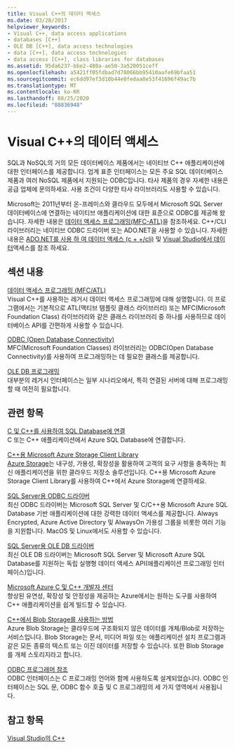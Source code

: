 ```yaml
---
title: Visual C++의 데이터 액세스
ms.date: 03/28/2017
helpviewer_keywords:
- Visual C++, data access applications
- databases [C++]
- OLE DB [C++], data access technologies
- data [C++], data access technologies
- data access [C++], class libraries for databases
ms.assetid: 95da6237-bbe2-480a-ae50-3a520051ceff
ms.openlocfilehash: a5421ff05fdbad7d78066bb95410aafe69bfaa51
ms.sourcegitcommit: ec6dd97ef3d10b44e0fedaa8e53f41696f49ac7b
ms.translationtype: MT
ms.contentlocale: ko-KR
ms.lasthandoff: 08/25/2020
ms.locfileid: "88836948"
---
```

# <a name="data-access-in-visual-c"></a>Visual C++의 데이터 액세스

SQL과 NoSQL의 거의 모든 데이터베이스 제품에서는 네이티브 C++ 애플리케이션에 대한 인터페이스를 제공합니다. 업계 표준 인터페이스는 모든 주요 SQL 데이터베이스 제품과 여러 NoSQL 제품에서 지원되는 ODBC입니다. 타사 제품의 경우 자세한 내용은 공급 업체에 문의하세요. 사용 조건이 다양한 타사 라이브러리도 사용할 수 있습니다.

Microsoft는 2011년부터 온-프레미스와 클라우드 모두에서 Microsoft SQL Server 데이터베이스에 연결하는 네이티브 애플리케이션에 대한 표준으로 ODBC를 제공해 왔습니다. 자세한 내용은 [데이터 액세스 프로그래밍\(MFC-ATL\)](data-access-programming-mfc-atl.md)을 참조하세요. C++/CLI 라이브러리는 네이티브 ODBC 드라이버 또는 ADO.NET을 사용할 수 있습니다. 자세한 내용은 [ADO.NET를 사용 하 여 데이터 액세스 (c + +/cli)](../dotnet/data-access-using-adonet-cpp-cli.md) 및 [Visual Studio에서 데이터](/visualstudio/data-tools/accessing-data-in-visual-studio)액세스를 참조 하세요.

## <a name="in-this-section"></a>섹션 내용

[데이터 액세스 프로그래밍 (MFC/ATL)](data-access-programming-mfc-atl.md)<br/>
Visual C++를 사용하는 레거시 데이터 액세스 프로그래밍에 대해 설명합니다. 이 프로그램에서는 기본적으로 ATL(액티브 템플릿 클래스 라이브러리) 또는 MFC(Microsoft Foundation Class) 라이브러리와 같은 클래스 라이브러리 중 하나를 사용하므로 데이터베이스 API를 간편하게 사용할 수 있습니다.

[ODBC (Open Database Connectivity)](odbc/open-database-connectivity-odbc.md)<br/>
MFC(Microsoft Foundation Classes) 라이브러리는 ODBC(Open Database Connectivity)를 사용하여 프로그래밍하는 데 필요한 클래스를 제공합니다.

[OLE DB 프로그래밍](oledb/ole-db-programming.md)<br/>
대부분의 레거시 인터페이스는 일부 시나리오에서, 특히 연결된 서버에 대해 프로그래밍할 때 여전히 필요합니다.

## <a name="related-topics"></a>관련 항목

[C 및 C++를 사용하여 SQL Database에 연결](/azure/sql-database/sql-database-develop-cplusplus-simple)<br/>
C 또는 C++ 애플리케이션에서 Azure SQL Database에 연결합니다.

[C++용 Microsoft Azure Storage Client Library](https://github.com/Azure/azure-storage-cpp)<br/>
[Azure Storage](/azure/storage/common/storage-introduction)는 내구성, 가용성, 확장성을 활용하여 고객의 요구 사항을 충족하는 최신 애플리케이션을 위한 클라우드 저장소 솔루션입니다. C++용 Microsoft Azure Storage Client Library를 사용하여 C++에서 Azure Storage에 연결하세요.

[SQL Server용 ODBC 드라이버](/sql/connect/odbc/microsoft-odbc-driver-for-sql-server)<br/>
최신 ODBC 드라이버는 Microsoft SQL Server 및 C/C++용 Microsoft Azure SQL Database 기반 애플리케이션에 대한 강력한 데이터 액세스를 제공합니다. Always Encrypted, Azure Active Directory 및 AlwaysOn 가용성 그룹을 비롯한 여러 기능을 지원합니다. MacOS 및 Linux에서도 사용할 수 있습니다.

[SQL Server용 OLE DB 드라이버](/sql/connect/oledb/oledb-driver-for-sql-server)<br/>
최신 OLE DB 드라이버는 Microsoft SQL Server 및 Microsoft Azure SQL Database를 지원하는 독립 실행형 데이터 액세스 API(애플리케이션 프로그래밍 인터페이스)입니다.

[Microsoft Azure C 및 C++ 개발자 센터](https://azure.microsoft.com/develop/cpp/)<br/>
향상된 유연성, 확장성 및 안정성을 제공하는 Azure에서는 원하는 도구를 사용하여 C++ 애플리케이션을 쉽게 빌드할 수 있습니다.

[C++에서 Blob Storage를 사용하는 방법](/azure/storage/storage-c-plus-plus-how-to-use-blobs)<br/>
Azure Blob Storage는 클라우드에 구조화되지 않은 데이터를 개체/Blob로 저장하는 서비스입니다. Blob Storage는 문서, 미디어 파일 또는 애플리케이션 설치 프로그램과 같은 모든 종류의 텍스트 또는 이진 데이터를 저장할 수 있습니다. 또한 Blob Storage를 개체 스토리지라고 합니다.

[ODBC 프로그래머 참조](/sql/odbc/reference/odbc-programmer-s-reference)<br/>
ODBC 인터페이스는 C 프로그래밍 언어와 함께 사용하도록 설계되었습니다. ODBC 인터페이스는 SQL 문, ODBC 함수 호출 및 C 프로그래밍의 세 가지 영역에서 사용됩니다.

## <a name="see-also"></a>참고 항목

[Visual Studio의 C++](../overview/visual-cpp-in-visual-studio.md)
